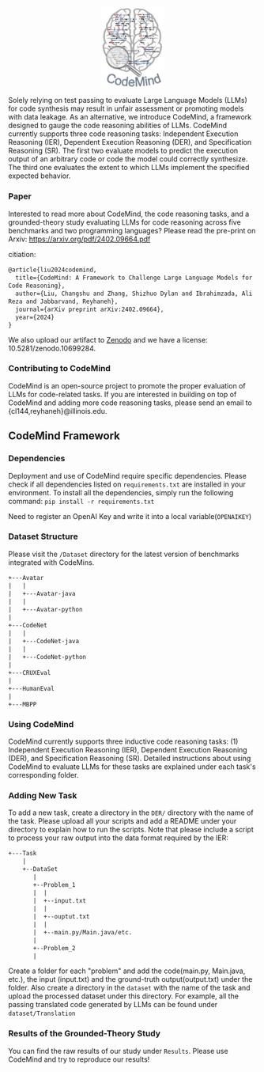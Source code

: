 <div align='center'>
<img src="https://github.com/Intelligent-CAT-Lab/CodeMind/blob/main/CodeMind-Logo.jpg" width="25%" height="25%" />
  <br>
</div>

Solely relying on test passing to evaluate Large Language Models (LLMs) for code synthesis may result in unfair assessment or promoting models with data leakage. As an alternative, we introduce CodeMind, a framework designed to gauge the code reasoning abilities of LLMs. CodeMind currently supports three code reasoning tasks: Independent Execution Reasoning (IER), Dependent Execution Reasoning (DER), and Specification Reasoning (SR). The first two evaluate models to predict the execution output of an arbitrary code or code the model could correctly synthesize. The third one evaluates the extent to which LLMs implement the specified expected behavior.

### Paper
Interested to read more about CodeMind, the code reasoning tasks, and a grounded-theory study evaluating LLMs for code reasoning across five benchmarks and two programming languages? Please read the pre-print on Arxiv: https://arxiv.org/pdf/2402.09664.pdf

citiation:
```
@article{liu2024codemind,
  title={CodeMind: A Framework to Challenge Large Language Models for Code Reasoning},
  author={Liu, Changshu and Zhang, Shizhuo Dylan and Ibrahimzada, Ali Reza and Jabbarvand, Reyhaneh},
  journal={arXiv preprint arXiv:2402.09664},
  year={2024}
}
```

We also upload our artifact to [Zenodo](https://zenodo.org/records/10699284) and we have a license: 10.5281/zenodo.10699284.

### Contributing to CodeMind
CodeMind is an open-source project to promote the proper evaluation of LLMs for code-related tasks. If you are interested in building on top of CodeMind and adding more code reasoning tasks, please send an email to {cl144,reyhaneh}@illinois.edu.

## CodeMind Framework

### Dependencies
Deployment and use of CodeMind require specific dependencies. Please check if all dependencies listed on ```requirements.txt``` are installed in your environment. 
To install all the dependencies, simply run the following command: ```pip install -r requirements.txt```

Need to register an OpenAI Key and write it into a local variable(```OPENAIKEY```)

### Dataset Structure
Please visit the ```/Dataset``` directory for the latest version of benchmarks integrated with CodeMins.

```
+---Avatar
|   |
|   +---Avatar-java
|   |
|   +---Avatar-python
|
+---CodeNet
|   |
|   +---CodeNet-java
|   |
|   +---CodeNet-python
|
+---CRUXEval
|
+---HumanEval
|
+---MBPP
```

### Using CodeMind
CodeMind currently supports three inductive code reasoning tasks: (1) Independent Execution Reasoning (IER), Dependent Execution Reasoning (DER), and Specification Reasoning (SR). Detailed instructions about using CodeMind to evaluate LLMs for these tasks are explained under each task's corresponding folder. 

### Adding New Task
To add a new task, create a directory in the ```DER/``` directory with the name of the task. Please upload all your scripts and add a README under your directory to explain how to run the scripts.
Note that please include a script to process your raw output into the data format required by the IER:
```
+---Task
    |
    +--DataSet
       |
       +--Problem_1
       |  |
       |  +--input.txt
       |  |
       |  +--ouptut.txt
       |  |
       |  +--main.py/Main.java/etc.
       |
       +--Problem_2
       |
```
Create a folder for each "problem" and add the code(main.py, Main.java, etc.), the input (input.txt) and the ground-truth output(output.txt) under the folder.
Also create a directory in the ```dataset``` with the name of the task and upload the processed dataset under this directory. For example, all the passing translated code generated by LLMs can be found under ```dataset/Translation```


### Results of the Grounded-Theory Study
You can find the raw results of our study under ```Results```. Please use CodeMind and try to reproduce our results!
